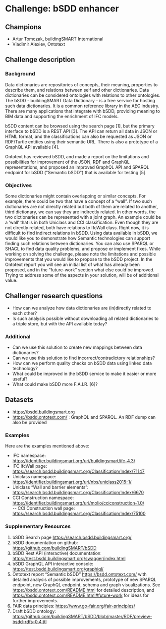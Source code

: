 # Challenge: bSDD enhancer

## Champions
- Artur Tomczak, buildingSMART International 
- Vladimir Alexiev, Ontotext  

## Challenge description
### Background 
Data dictionaries are repositories of concepts, their meaning, properties to describe them, and relations between self and other dictionaries. Data dictionaries can be considered ontologies with relations to other ontologies. 
The bSDD - buildingSMART Data Dictionary - is a free service for hosting such data dictionaries. It is a common reference library in the AEC industry. There are many applications that integrate with bSDD, providing meaning to BIM data and supporting the enrichment of IFC models. 

bSDD content can be browsed using the search page [1], but the primary interface to bSDD is a REST API [3]. The API can return all data in JSON or HTML format, and the classifications can also be requested as JSON or RDF/Turtle entities using their semantic URL. There is also a prototype of a GraphQL API available [4]. 

Ontotext has reviewed bSDD, and made a report on the limitations and possibilities for improvement of the JSON, RDF and GraphQL representations, and proposed an improved GraphQL API and SPARQL endpoint for bSDD ("Semantic bSDD") that is available for testing [5]. 

### Objectives 

Some dictionaries might contain overlapping or similar concepts. For example, there could be two that have a concept of a “wall”. If two such dictionaries are not directly related but both of them are related to another, third dictionary, we can say they are indirectly related. In other words, the two dictionaries can be represented with a joint graph. An example could be a ‘wall’ that is in both Uniclass and CCI classification. Even though they are not directly related, both have relations to IfcWall class. 
Right now, it is difficult to find indirect relations in bSDD. Using data available in bSDD, we would like you to demonstrate how Semantic technologies can support finding such relations between dictionaries. You can also use SPARQL or SHACL to find data quality problems, and propose or implement fixes. 
While working on solving the challenge, please note the limitations and possible improvements that you would like to propose to the bSDD project. In the Ontotext report you will see an initial list of what has already been proposed, and in the “future-work” section what else could be improved. Trying to address some of the aspects in your solution, will be of additional value. 

## Challenger research questions
- How can we analyze how data dictionaries are (in)directly related to each other? 
- Is such analysis possible without downloading all related dictionaries to a triple store, but with the API available today? 

### Additional
- Can we use this solution to create new mappings between data dictionaries?  
- Can we use this solution to find incorrect/contradictory relationships?  
- How can we perform quality checks on bSDD data using linked data technology? 
- What could be improved in the bSDD service to make it easier or more useful? 
- What could make bSDD more F.A.I.R. [6]? 

## Datasets
- https://bsdd.buildingsmart.org
- https://bsdd.ontotext.com/ : GraphQL and SPARQL. An RDF dump can also be provided

### Examples
Here are the examples mentioned above: 
- IFC namespace: https://identifier.buildingsmart.org/uri/buildingsmart/ifc-4.3/  
- IFC IfcWall page: https://search.bsdd.buildingsmart.org/Classification/Index/71147 
- Uniclass namespace: https://identifier.buildingsmart.org/uri/nbs/uniclass2015-1/ 
- Uniclass “Wall and barrier elements”: https://search.bsdd.buildingsmart.org/Classification/Index/6670 
- CCI Construction namespace: https://identifier.buildingsmart.org/uri/molio/cciconstruction-1.0/  
-- CCI Construction wall page: https://search.bsdd.buildingsmart.org/Classification/Index/75100  

### Supplementary Resources

1. bSDD Search page https://search.bsdd.buildingsmart.org/  
2. bSDD documentation on github: https://github.com/buildingSMART/bSDD    
3. bSDD Rest API (interactive) documentation: https://test.bsdd.buildingsmart.org/swagger/index.html   
4. bSDD GraphQL API interactive console: https://test.bsdd.buildingsmart.org/graphiql/
5. Ontotext report “Semantic bSDD” https://bsdd.ontotext.com/ with detailed analysis of possible improvements, prototype of new SPARQL endpoint, new GraphQL endpoint, schema and graph visualizations. See https://bsdd.ontotext.com/README.html for detailed description, and https://bsdd.ontotext.com/README.html#future-work for ideas for further improvements.
6. FAIR data principles: https://www.go-fair.org/fair-principles/    
7. Draft bSDD ontology: https://github.com/buildingSMART/bSDD/blob/master/RDF/preview-bsdd-rdfs-0.4.ttl  
